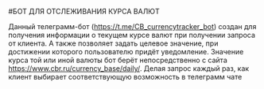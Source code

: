 #БОТ ДЛЯ ОТСЛЕЖИВАНИЯ КУРСА ВАЛЮТ

Данный телеграмм-бот (https://t.me/CB_currencytracker_bot) создан для получения информации о текущем курсе валют при получении запроса от клиента. А также позволяет задать целевое значение, при достижении которого пользователю придёт уведомление.
Значение курса той или иной валюты бот берёт непосредственно с сайта https://www.cbr.ru/currency_base/daily/. Делая запрос каждый раз, как клиент выбирает соответствующую возможность в телеграмм чате 


